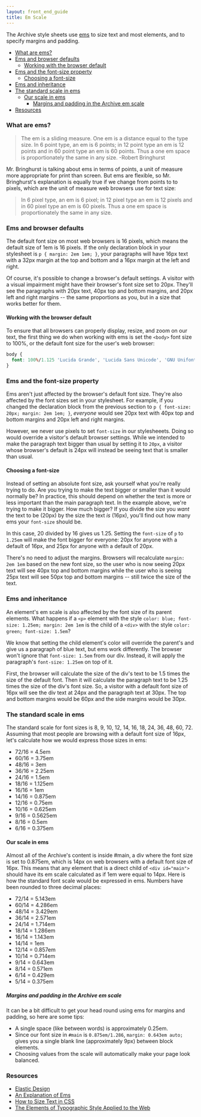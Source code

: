 ```yaml
---
layout: front_end_guide
title: Em Scale
---
```

The Archive style sheets use [ems](http://www.w3.org/TR/CSS21/syndata.html#length-units) to size text and most elements, and to specify margins and padding.

* [What are ems?](#what-are-ems)
* [Ems and browser defaults](#ems-and-browser-defaults)
    * [Working with the browser default](#ems-and-browser-defaults-working-with-the-browser-default)
* [Ems and the font-size property](#ems-and-the-font-size-property)
    * [Choosing a font-size](#ems-and-the-font-size-property-choosing-a-font-size)
* [Ems and inheritance](#ems-and-inheritance)
* [The standard scale in ems](#standard-scale-in-ems)
    * [Our scale in ems](#standard-scale-in-ems-our-scale)
        * [Margins and padding in the Archive em scale](#standard-scale-in-ems-our-scale-margins-and-padding)
* [Resources](#resources)

<h3 id="what-are-ems">What are ems?</h3>

> The em is a sliding measure. One em is a distance equal to the type size. In 6 point type, an em is 6 points; in 12 point type an em is 12 points and in 60 point type an em is 60 points. Thus a one em space is proportionately the same in any size.
> -Robert Bringhurst

Mr. Bringhurst is talking about ems in terms of points, a unit of measure more appropriate for print than screen. But ems are flexible, so Mr. Bringhurst's explanation is equally true if we change from points to to pixels, which are the unit of measure web browsers use for text size:

> In 6 pixel type, an em is 6 pixel; in 12 pixel type an em is 12 pixels and in 60 pixel type an em is 60 pixels. Thus a one em space is proportionately the same in any size.

<h3 id="ems-and-browser-defaults">Ems and browser defaults</h3>

The default font size on most web browsers is 16 pixels, which means the default size of 1em is 16 pixels. If the only declaration block in your stylesheet is `p { margin: 2em 1em; }`, your paragraphs will have 16px text with a 32px margin at the top and bottom and a 16px margin at the left and right.

Of course, it's possible to change a browser's default settings. A visitor with a visual impairment might have their browser's font size set to 20px. They'll see the paragraphs with 20px text, 40px top and bottom margins, and 20px left and right margins -- the same proportions as you, but in a size that works better for them.

<h4 id="ems-and-browser-defaults-working-with-the-browser-default">Working with the browser default</h4>

To ensure that all browsers can properly display, resize, and zoom on our text, the first thing we do when working with ems is set the `<body>` font size to 100%, or the default font size for the user's web browser:

```css
body {
  font: 100%/1.125 'Lucida Grande', 'Lucida Sans Unicode', 'GNU Unifont', Verdana, Helvetica, sans-serif;
}
```

<h3 id="ems-and-the-font-size-property">Ems and the font-size property</h3>

Ems aren't just affected by the browser's default font size. They're also affected by the font sizes set in your stylesheet. For example, if you changed the declaration block from the previous section to `p { font-size: 20px; margin: 2em 1em; }`, *everyone* would see 20px text with 40px top and bottom margins and 20px left and right margins.

However, we never use pixels to set `font-size` in our stylesheeets. Doing so would override a visitor's default browser settings. While we intended to make the paragraph text bigger than usual by setting it to `20px`, a visitor whose browser's default is 24px will instead be seeing text that is smaller than usual.

<h4 id="ems-and-the-font-size-property-choosing-a-font-size">Choosing a font-size</h4>

Instead of setting an absolute font size, ask yourself what you're really trying to do. Are you trying to make the text bigger or smaller than it would normally be? In practice, this should depend on whether the text is more or less important than the main paragraph text. In the example above, we're trying to make it bigger. How much bigger? If you divide the size you *want* the text to be (20px) by the size the text *is* (16px), you'll find out how many ems your `font-size` should be.

In this case, 20 divided by 16 gives us 1.25. Setting the `font-size` of `p` to `1.25em` will make the font bigger for everyone: 20px for anyone with a default of 16px, and 25px for anyone with a default of 20px.

There's no need to adjust the margins. Browsers will recalculate `margin: 2em 1em` based on the new font size, so the user who is now seeing 20px text will see 40px top and bottom margins while the user who is seeing 25px text will see 50px top and bottom margins -- still twice the size of the text.

<h3 id="ems-and-inheritance">Ems and inheritance</h3>

An element's em scale is also affected by the font size of its parent elements. What happens if a `<p>` element with the style `color: blue; font-size: 1.25em; margin: 2em 1em` is the child of a `<div>` with the style `color: green; font-size: 1.5em`?

We know that setting the child element's color will override the parent's and give us a paragraph of blue text, but ems work differently. The browser won't ignore that `font-size: 1.5em` from our div. Instead, it will apply the paragraph's `font-size: 1.25em` on top of it.

First, the browser will calculate the size of the div's text to be 1.5 times the size of the default font. Then it will calculate the paragraph text to be 1.25 times the size of the div's font size. So, a visitor with a default font size of 16px will see the div text at 24px and the paragraph text at 30px. The top and bottom margins would be 60px and the side margins would be 30px.

<h3 id="standard-scale-in-ems">The standard scale in ems</h3>

The standard scale for font sizes is 8, 9, 10, 12, 14, 16, 18, 24, 36, 48, 60, 72. Assuming that most people are browsing with a default font size of 16px, let's calculate how we would express those sizes in ems:

* 72/16 = 4.5em
* 60/16 = 3.75em
* 48/16 = 3em
* 36/16 = 2.25em
* 24/16 = 1.5em
* 18/16 = 1.125em
* 16/16 = 1em
* 14/16 = 0.875em
* 12/16 = 0.75em
* 10/16 = 0.625em
* 9/16 = 0.5625em
* 8/16 = 0.5em
* 6/16 = 0.375em

<h4 id="standard-scale-in-ems-our-scale">Our scale in ems</h4>

Almost all of the Archive's content is inside #main, a div where the font size is set to 0.875em, which is 14px on web browsers with a default font size of 16px. This means that any element that is a direct child of `<div id="main">` should have its em scale calculated as if 1em were equal to 14px. Here is how the standard font scale would be expressed in ems. Numbers have been rounded to three decimal places:

* 72/14 = 5.143em
* 60/14 = 4.286em
* 48/14 = 3.429em
* 36/14 = 2.571em
* 24/14 = 1.714em
* 18/14 = 1.286em
* 16/14 = 1.143em
* 14/14 = 1em
* 12/14 = 0.857em
* 10/14 = 0.714em
* 9/14 = 0.643em
* 8/14 = 0.571em
* 6/14 = 0.429em
* 5/14 = 0.375em

<h5 id="standard-scale-in-ems-our-scale-margins-and-padding">Margins and padding in the Archive em scale</h5>

It can be a bit difficult to get your head round using ems for margins and padding, so here are some tips:

* A single space (like between words) is approximately 0.25em.
* Since our font size in `#main` is `0.875em/1.286`, `margin: 0.643em auto;` gives you a single blank line (approximately 9px) between block elements.
* Choosing values from the scale will automatically make your page look balanced.

<h3 id="resources">Resources</h3>

* [Elastic Design](http://alistapart.com/article/elastic)
* [An Explanation of Ems](http://24ways.org/2005/an-explanation-of-ems/)
* [How to Size Text in CSS](http://alistapart.com/article/howtosizetextincss)
* [The Elements of Typographic Style Applied to the Web](http://webtypography.net)